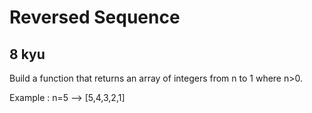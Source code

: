 # Reversed Sequence
## 8 kyu


Build a function that returns an array of integers from n to 1 where n>0.

Example : n=5 --> [5,4,3,2,1]